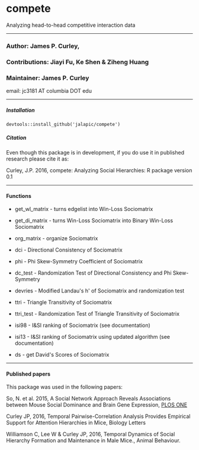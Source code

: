 # compete
Analyzing head-to-head competitive interaction data


-----
### Author: James P. Curley, 
### Contributions: Jiayi Fu, Ke Shen & Ziheng Huang
### Maintainer: James P. Curley
email:  jc3181  AT columbia DOT edu



-----
##### Installation
```
devtools::install_github('jalapic/compete')
```


##### Citation
Even though this package is in development, if you do use it in published research please cite it as:

Curley, J.P.  2016, compete: Analyzing Social Hierarchies: R package version 0.1


------

#### Functions

- get_wl_matrix - turns edgelist into Win-Loss Sociomatrix
- get_di_matrix - turns Win-Loss Sociomatrix into Binary Win-Loss Sociomatrix
- org_matrix - organize Sociomatrix

- dci - Directional Consistency of Sociomatrix
- phi - Phi Skew-Symmetry Coefficient of Sociomatrix
- dc_test - Randomization Test of Directional Consistency and Phi Skew-Symmetry
- devries - Modified Landau's h' of Sociomatrix and randomization test
- ttri - Triangle Transitivity of Sociomatrix
- ttri_test - Randomization Test of Triangle Transitivity of Sociomatrix
- isi98 - I&SI ranking of Sociomatrix (see documentation)
- isi13 - I&SI ranking of Sociomatrix using updated algorithm (see documentation)
- ds - get David's Scores of Sociomatrix




------

#### Published papers

This package was used in the following papers:

So, N. et al. 2015, A Social Network Approach Reveals Associations between Mouse Social Dominance and Brain Gene Expression,  <a href="http://journals.plos.org/plosone/article?id=10.1371/journal.pone.0134509" target="_blank">PLOS ONE</a>

Curley JP, 2016, Temporal Pairwise-Correlation Analysis Provides Empirical Support for Attention Hierarchies in Mice, Biology Letters

Williamson C, Lee W & Curley JP, 2016, Temporal Dynamics of Social Hierarchy Formation and Maintenance in Male Mice., Animal Behaviour.


<br>
<br>
